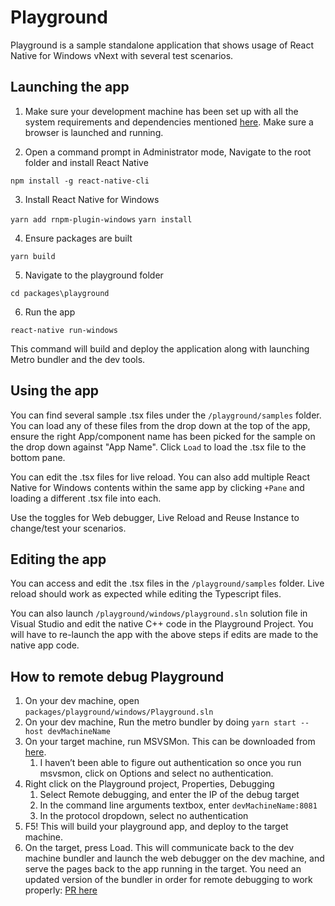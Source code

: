 # Playground

Playground is a sample standalone application that shows usage of React Native for Windows vNext with several test scenarios. 

## Launching the app
1. Make sure your development machine has been set up with all the system requirements and dependencies mentioned [here](https://github.com/microsoft/react-native-windows/blob/master/vnext/docs/GettingStarted.md). Make sure a browser is launched and running.

2. Open a command prompt in Administrator mode, Navigate to the root folder and install React Native

`npm install -g react-native-cli`

3. Install React Native for Windows

`yarn add rnpm-plugin-windows`
`yarn install`

4. Ensure packages are built

`yarn build`

5. Navigate to the playground folder

`cd packages\playground`

6. Run the app

`react-native run-windows`

This command will build and deploy the application along with launching Metro bundler and the dev tools. 

## Using the app

You can find several sample .tsx files under the `/playground/samples` folder. You can load any of these files from the drop down at the top of the app, ensure the right App/component name has been picked for the sample on the drop down against "App Name". Click `Load` to load the .tsx file to the bottom pane. 

You can edit the .tsx files for live reload. You can also add multiple React Native for Windows contents within the same app by clicking `+Pane` and loading a different .tsx file into each. 

Use the toggles for Web debugger, Live Reload and Reuse Instance to change/test your scenarios.

## Editing the app

You can access and edit the .tsx files in the `/playground/samples` folder. Live reload should work as expected while editing the Typescript files.

You can also launch `/playground/windows/playground.sln` solution file in Visual Studio and edit the native C++ code in the Playground Project. You will have to re-launch the app with the above steps if edits are made to the native app code.

## How to remote debug Playground
1.	On your dev machine, open `packages/playground/windows/Playground.sln`
2.	On your dev machine, Run the metro bundler by doing `yarn start --host devMachineName`
3.	On your target machine, run MSVSMon. This can be downloaded from [here](https://visualstudio.microsoft.com/downloads/#remote-tools-for-visual-studio-2019).
    1. I haven’t been able to figure out authentication so once you run msvsmon, click on Options and select no authentication.
4.	Right click  on the Playground project, Properties, Debugging
    1. Select Remote debugging, and enter the IP of the debug target
    2. In the command line arguments textbox, enter `devMachineName:8081`
    3. In the protocol dropdown, select no authentication
5.	F5! This will build your playground app, and deploy to the target machine.
6.	On the target, press Load. This will communicate back to the dev machine bundler and launch the web debugger on the dev machine, and serve the pages back to the app running in the target.
You need an updated version of the bundler in order for remote debugging to work properly: [PR here](https://github.com/react-native-community/cli/pull/829)
